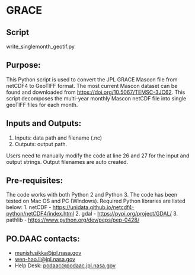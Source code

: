 # GRACE

## Script
write_singlemonth_geotif.py

## Purpose:
This Python script is used to convert the JPL GRACE Mascon file from netCDF4 to GeoTIFF format. The most current Mascon dataset can be found and downloaded from https://doi.org/10.5067/TEMSC-3JC62. This script decomposes the multi-year monthly Mascon netCDF file into single geoTIFF files for each month.  

## Inputs and Outputs:
  1. Inputs: data path and filename (.nc)
  2. Outputs: output path.

Users need to manually modify the code at line 26 and 27 for the input and output strings. Output filenames are auto created.

## Pre-requisites:
  The code works with both Python 2 and Python 3. The code has been tested on Mac OS and PC (Windows).
  Required Python libraries are listed below:
    1. netCDF - https://unidata.github.io/netcdf4-python/netCDF4/index.html
    2. gdal - https://pypi.org/project/GDAL/ 
    3. pathlib - https://www.python.org/dev/peps/pep-0428/

## PO.DAAC contacts:
*  munish.sikka@jpl.nasa.gov
*  wen-hao.li@jpl.nasa.gov
*  Help Desk: podaac@podaac.jpl.nasa.gov
